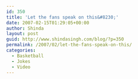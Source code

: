 ```yaml
---
id: 350
title: 'Let the fans speak on this&#8230;'
date: 2007-02-15T01:29:05+00:00
author: Shinda
layout: post
guid: http://www.shindasingh.com/blog/?p=350
permalink: /2007/02/let-the-fans-speak-on-this/
categories:
  - Basketball
  - Jokes
  - Video
---
```

